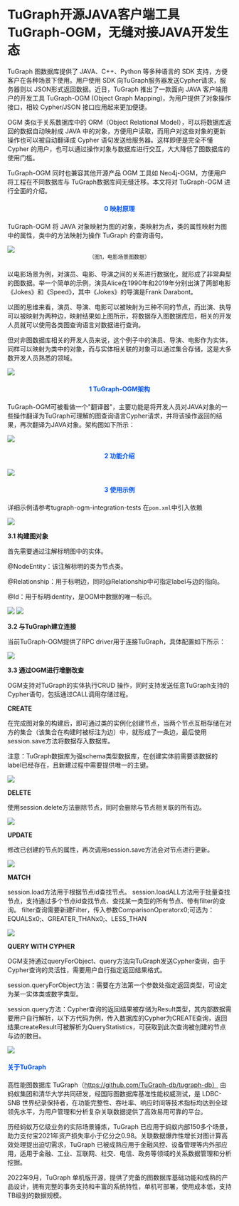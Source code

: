 # TuGraph开源JAVA客户端工具TuGraph-OGM，无缝对接JAVA开发生态

TuGraph 图数据库提供了 JAVA、C++、Python 等多种语言的 SDK 支持，方便客户在各种场景下使用。用户使用 SDK 向TuGraph服务器发送Cypher请求，服务器则以 JSON形式返回数据。近日，TuGraph 推出了一款面向 JAVA 客户端用户的开发工具 TuGraph-OGM (Object Graph Mapping)，为用户提供了对象操作接口，相较 Cypher/JSON 接口应用起来更加便捷。

OGM 类似于关系数据库中的 ORM（Object Relational Model），可以将数据库返回的数据自动映射成 JAVA 中的对象，方便用户读取，而用户对这些对象的更新操作也可以被自动翻译成 Cypher 语句发送给服务器。这样即便是完全不懂 Cypher 的用户，也可以通过操作对象与数据库进行交互，大大降低了图数据库的使用门槛。

TuGraph-OGM 同时也兼容其他开源产品 OGM 工具如 Neo4j-OGM，方便用户将工程在不同数据库与 TuGraph数据库间无缝迁移。本文将对 TuGraph-OGM 进行全面的介绍。

<div style="text-align:center;font-weight:700;color:rgb(0, 82, 255);margin:20px 0;">0 映射原理</div>

TuGraph-OGM 将 JAVA 对象映射为图的对象，类映射为点，类的属性映射为图中的属性，类中的方法映射为操作 TuGraph 的查询语句。

<img src="https://mdn.alipayobjects.com/huamei_qcdryc/afts/img/A*t7lfQpPNR3QAAAAAAAAAAAAADgOBAQ/original">

<div style="text-align:center;font-size:12px;margin-bottom:20px;">（图1，电影场景图数据）</div>


以电影场景为例，对演员、电影、导演之间的关系进行数据化，就形成了非常典型的图数据。举一个简单的示例，演员Alice在1990年和2019年分别出演了两部电影《Jokes》和《Speed》，其中《Jokes》的导演是Frank Darabont。

以图的思维来看，演员、导演、电影可以被映射为三种不同的节点，而出演、执导可以被映射为两种边，映射结果如上图所示，将数据存入图数据库后，相关的开发人员就可以使用各类图查询语言对数据进行查询。

但对非图数据库相关的开发人员来说，这个例子中的演员、导演、电影作为实体，同样可以映射为类中的对象，而与实体相关联的对象可以通过集合存储，这是大多数开发人员熟悉的领域。

<img src="https://mdn.alipayobjects.com/huamei_qcdryc/afts/img/A*9UBgQq22BfMAAAAAAAAAAAAADgOBAQ/original">

<div style="text-align:center;font-weight:700;color:rgb(0, 82, 255);margin:20px 0;">1 TuGraph-OGM架构</div>

TuGraph-OGM可被看做一个"翻译器"，主要功能是将开发人员对JAVA对象的一些操作翻译为TuGraph可理解的图查询语言Cypher请求，并将该操作返回的结果，再次翻译为JAVA对象。架构图如下所示：


<img src="https://mdn.alipayobjects.com/huamei_qcdryc/afts/img/A*x1ozSKe4RXwAAAAAAAAAAAAADgOBAQ/original">

<div style="text-align:center;font-weight:700;color:rgb(0, 82, 255);margin:20px 0;">2 功能介绍</div>

<img src="https://mdn.alipayobjects.com/huamei_qcdryc/afts/img/A*MwHcQrHhDVoAAAAAAAAAAAAADgOBAQ/original">

<div style="text-align:center;font-weight:700;color:rgb(0, 82, 255);margin:20px 0;">3 使用示例</div>

详细示例请参考tugraph-ogm-integration-tests
在`pom.xml`中引入依赖

<img src="https://mdn.alipayobjects.com/huamei_qcdryc/afts/img/A*hTMDSa_OOnAAAAAAAAAAAAAADgOBAQ/original">

**3.1 构建图对象**

首先需要通过注解标明图中的实体。

@NodeEntity：该注解标明的类为节点类。

@Relationship：用于标明边，同时@Relationship中可指定label与边的指向。

@Id：用于标明identity，是OGM中数据的唯一标识。

<img src="https://mdn.alipayobjects.com/huamei_qcdryc/afts/img/A*f-doTZrlkIQAAAAAAAAAAAAADgOBAQ/original">
<img src="https://mdn.alipayobjects.com/huamei_qcdryc/afts/img/A*whiUTZmLO2YAAAAAAAAAAAAADgOBAQ/original">

**3.2 与TuGraph建立连接**

当前TuGraph-OGM提供了RPC driver用于连接TuGraph，具体配置如下所示：

<img src="https://mdn.alipayobjects.com/huamei_qcdryc/afts/img/A*9G_4QYd7jrEAAAAAAAAAAAAADgOBAQ/original">

**3.3 通过OGM进行增删改查**

OGM支持对TuGraph的实体执行CRUD 操作，同时支持发送任意TuGraph支持的Cypher语句，包括通过CALL调用存储过程。

**CREATE**

在完成图对象的构建后，即可通过类的实例化创建节点，当两个节点互相存储在对方的集合（该集合在构建时被标注为边）中，就形成了一条边，最后使用session.save方法将数据存入数据库。

注意：TuGraph数据库为强schema类型数据库，在创建实体前需要该数据的label已经存在，且新建过程中需要提供唯一的主键。

<img src="https://mdn.alipayobjects.com/huamei_qcdryc/afts/img/A*FBGuRoyW8HoAAAAAAAAAAAAADgOBAQ/original">

**DELETE**

使用session.delete方法删除节点，同时会删除与节点相关联的所有边。

<img src="https://mdn.alipayobjects.com/huamei_qcdryc/afts/img/A*WLVLT5YBGP4AAAAAAAAAAAAADgOBAQ/original">


**UPDATE**

修改已创建的节点的属性，再次调用session.save方法会对节点进行更新。

<img src="https://mdn.alipayobjects.com/huamei_qcdryc/afts/img/A*7QkYSrGnn5MAAAAAAAAAAAAADgOBAQ/original">


**MATCH**

session.load方法用于根据节点id查找节点。
session.loadALL方法用于批量查找节点，支持通过多个节点id查找节点、查找某一类型的所有节点、带有filter的查询。
filter查询需要新建Filter，传入参数ComparisonOperatorx0;可选为：EQUALSx0;、GREATER_THANx0;、LESS_THAN

<img src="https://mdn.alipayobjects.com/huamei_qcdryc/afts/img/A*J3Z1TrA0BncAAAAAAAAAAAAADgOBAQ/original">


**QUERY WITH CYPHER**

OGM支持通过queryForObject、query方法向TuGraph发送Cypher查询，由于Cypher查询的灵活性，需要用户自行指定返回结果格式。

session.queryForObject方法：需要在方法第一个参数处指定返回类型，可设定为某一实体类或数字类型。

session.query方法：Cypher查询的返回结果被存储为Result类型，其内部数据需要用户自行解析，以下方代码为例，传入数据库的Cypher为CREATE查询，返回结果createResult可被解析为QueryStatistics，可获取到此次查询被创建的节点与边的数目。


<img src="https://mdn.alipayobjects.com/huamei_qcdryc/afts/img/A*lkxXS660eEgAAAAAAAAAAAAADgOBAQ/original">


<div style="font-weight:700;color:rgb(0, 82, 255);margin:20px 0;">关于TuGraph</div>

高性能图数据库 TuGraph（https://github.com/TuGraph-db/tugraph-db） 由蚂蚁集团和清华大学共同研发，经国际图数据库基准性能权威测试，是 LDBC-SNB 世界纪录保持者，在功能完整性、吞吐率、响应时间等技术指标均达到全球领先水平，为用户管理和分析复杂关联数据提供了高效易用可靠的平台。

历经蚂蚁万亿级业务的实际场景锤炼，TuGraph 已应用于蚂蚁内部150多个场景，助力支付宝2021年资产损失率小于亿分之0.98。关联数据爆炸性增长对图计算高效处理提出迫切需求，TuGraph 已被成熟应用于金融风控、设备管理等内外部应用，适用于金融、工业、互联网、社交、电信、政务等领域的关系数据管理和分析挖掘。

2022年9月，TuGraph 单机版开源，提供了完备的图数据库基础功能和成熟的产品设计，拥有完整的事务支持和丰富的系统特性，单机可部署，使用成本低，支持TB级别的数据规模。




